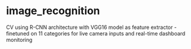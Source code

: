 # image_recognition
CV using R-CNN architecture with VGG16 model as feature extractor - finetuned on 11 categories for live camera inputs and real-time dashboard monitoring
